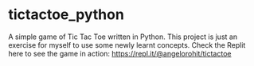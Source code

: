 # tictactoe_python

A simple game of Tic Tac Toe written in Python. This project is just an exercise for myself to use some newly learnt concepts.
Check the Replit here to see the game in action: https://repl.it/@angelorohit/tictactoe
